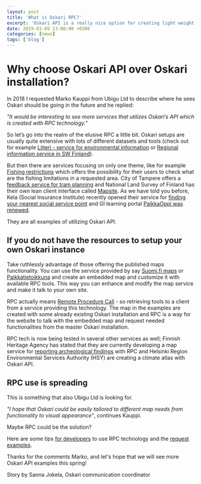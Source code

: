 ```yaml
---
layout: post
title: 'What is Oskari RPC?'
excerpt: 'Oskari API is a really nice option for creating light weight map services'
date: 2019-01-09 13:00:00 +0300
categories: [news]
tags: ['blog']
---
```


# Why choose Oskari API over Oskari installation?

In 2018 I requested Marko Kauppi from Ubigu Ltd to describe where he sees Oskari should be going in the future and he replied:

_"It would be interesting to see more services that utilizes Oskari’s API which is created with RPC technology."_

So let’s go into the realm of the elusive RPC a little bit.
Oskari setups are usually quite extensive with lots of different datasets and tools (check out for example [Liiteri - service for environmental information](https://liiteri.ymparisto.fi/) or [Regional information service in SW Finland](http://karttapalvelu.lounaistieto.fi/)).

But then there are services focusing on only one theme, like for example [Fishing restrictions](https://kalastusrajoitus.fi/) which
offers the possibility for their users to check what are the fishing limitations in a requested area.
City of Tampere offers a [feedback service for tram planning](https://kartat.tampere.fi/raitiotieallianssi/) and National Land Survey of Finland has their own lean client interface called [Mapsite](https://asiointi.maanmittauslaitos.fi/karttapaikka/?lang=en). As we have told you before, Kela (Social Insurance Institute) recently opened their service for [finding your nearest social service point](https://oskari.org/gallery/kela) and GI learning portal [PaikkaOppi was renewed](https://oskari.org/gallery/paikkaoppi).

They are all examples of utilizing Oskari API.

## If you do not have the resources to setup your own Oskari instance

Take ruthlessly advantage of those offering the published maps functionality. You can use the service provided by say [Suomi.fi maps](https://verkosto.oskari.org/en/suomi_fi/) or [Paikkatietoikkuna](http://www.paikkatietoikkuna.fi/) and create an embedded map and customize it with available RPC tools. This way you can enhance and modify the map service and make it talk to your own site.

RPC actually means [Remote Procedure Call](https://en.wikipedia.org/wiki/Remote_procedure_call) - so retrieving tools to a client from a service providing this technology.
The map in the examples are created with some already existing Oskari installation and RPC is a way for the website to talk with the embedded map
and request needed functionalities from the master Oskari installation.

RPC tech is now being tested in several other services as well;
Finnish Heritage Agency has stated that they are currently developing a map service for [reporting archeological findings](https://verkosto.oskari.org/en/reporting-archaeological-findings-with-rpc/) with
RPC and Helsinki Region Environmental Services Authority (HSY) are creating a climate atlas with Oskari API.

## RPC use is spreading

This is something that also Ubigu Ltd is looking for.

_"I hope that Oskari could be easily tailored to different map needs from functionality to visual appearance"_, continues Kauppi.

Maybe RPC could be the solution?

Here are some tips [for developers](https://github.com/oskariorg/rpc-client) to use RPC technology and the [request examples](http://oskari.org/examples/rpc-api/rpc_example.html).

Thanks for the comments Marko, and let's hope that we will see more Oskari API examples this spring!

Story by Sanna Jokela,
Oskari communication coordinator
